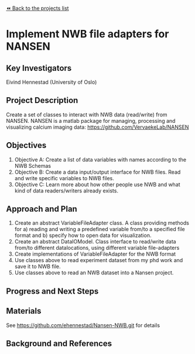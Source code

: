 [:rewind: Back to the projects list](../../README.md#ProjectsList)

<!-- For information on how to write GitHub .md files see https://guides.github.com/features/mastering-markdown/ -->

# Implement NWB file adapters for NANSEN

## Key Investigators

Eivind Hennestad (University of Oslo)

## Project Description

Create a set of classes to interact with NWB data (read/write) from NANSEN. NANSEN is a matlab package for managing, processing and visualizing calcium imaging data: https://github.com/VervaekeLab/NANSEN

## Objectives

<!-- Briefly describe the objectives of your project. What would you like to achieve?-->

1. Objective A: Create a list of data variables with names according to the NWB Schemas
2. Objective B: Create a data input/output interface for NWB files. Read and write specific variables to NWB files.
3. Objective C: Learn more about how other people use NWB and what kind of data readers/writers already exists.

## Approach and Plan

1. Create an abstract VariableFileAdapter class. A class providing methods for a) reading and writing a predefined variable from/to a specified file format and b) specify how to open data for visualization.
2. Create an abstract DataIOModel. Class interface to read/write data from/to different datalocations, using different variable file-adapters
3. Create implementations of VariableFileAdapter for the NWB format
4. Use classes above to read experiment dataset from my phd work and save it to NWB file.
5. Use classes above to read an NWB dataset into a Nansen project.

## Progress and Next Steps

<!--Populate this section as you are making progress before/during/after the hackathon-->
<!--Describe the progress you have made on the project, e.g., which objectives you have achieved and how.-->
<!--Describe the next steps you are planning to take to complete the project.-->

## Materials

<!--If available add links to the materials relevant to the project, e.g., the code generated for the project or data used-->
<!--If available add pictures and links to videos that demonstrate what has been accomplished.-->
<!--![Description of picture](Example2.jpg)-->

See https://github.com/ehennestad/Nansen-NWB.git for details

## Background and References

<!--Use this space for information that may help people better understand your project, like links to papers, source code, or data ,e.g:-->
<!-- - Source code: https://github.com/YourUser/YourRepository -->
<!-- - Documentation: https://link.to.docs -->
<!-- - Test data: https://link.to.test.data -->
